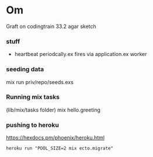 # Om

Graft on codingtrain 33.2 agar sketch


### stuff
- heartbeat periodcally.ex fires via application.ex worker


### seeding data
mix run priv/repo/seeds.exs

### Running mix tasks 
 (lib/mix/tasks folder)
mix hello.greeting



### pushing to heroku
https://hexdocs.pm/phoenix/heroku.html

```
heroku run "POOL_SIZE=2 mix ecto.migrate"
```